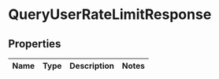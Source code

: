 

# QueryUserRateLimitResponse


## Properties

| Name | Type | Description | Notes |
|------------ | ------------- | ------------- | -------------|



